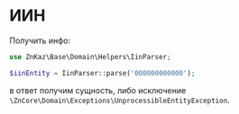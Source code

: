 # ИИН

Получить инфо:

```php
use ZnKaz\Base\Domain\Helpers\IinParser;

$iinEntity = IinParser::parse('000000000000');
```

в ответ получим сущность, либо исключение `\ZnCore\Domain\Exceptions\UnprocessibleEntityException`.
